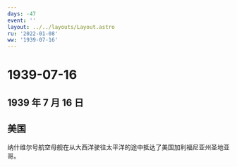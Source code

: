 ```yaml
---
days: -47
event: ''
layout: ../../layouts/Layout.astro
ru: '2022-01-08'
ww: '1939-07-16'
---
```


# 1939-07-16

## 1939 年 7 月 16 日

## 美国

纳什维尔号航空母舰在从大西洋驶往太平洋的途中抵达了美国加利福尼亚州圣地亚哥。